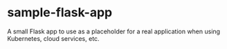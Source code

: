 # sample-flask-app
A small Flask app to use as a placeholder for a real application when using Kubernetes, cloud services, etc.
